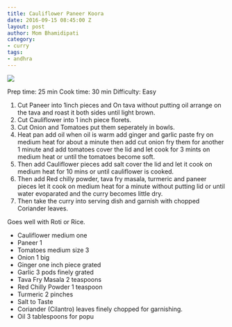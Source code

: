 ```yaml
---
title: Cauliflower Paneer Koora
date: 2016-09-15 08:45:00 Z
layout: post
author: Mom Bhamidipati
category:
- curry
tags:
- andhra
---
```


![](/assets/img/c769317da2647831507ca73563aff487.png)

Prep time: 25 min
Cook time: 30 min
Difficulty: Easy

1. Cut Paneer into 1inch pieces and On tava without putting oil arrange on the tava and roast it both sides until light brown.
2. Cut Cauliflower into 1 inch piece florets.
3. Cut Onion and Tomatoes put them seperately in bowls.
4. Heat pan add oil when oil is warm add ginger and garlic paste fry on medium heat for about a minute then add cut onion fry them for another 1 minute and add tomatoes cover the lid and let cook for 3 mints on medium heat or until the tomatoes become soft.
5. Then add Cauliflower pieces add salt cover the lid and let it cook on medium heat for 10 mins or until cauliflower is cooked.
6. Then add Red chilly powder, tava fry masala, turmeric and paneer pieces let it cook on medium heat for a minute without putting lid or until water evoparated and the curry becomes little dry.
7. Then take the curry into serving dish and garnish with chopped Coriander leaves.

Goes well with Roti or Rice.

<ul>
    <li>Cauliflower medium one</li>
    <li>Paneer 1</li>
    <li>Tomatoes medium size 3</li>
    <li>Onion 1 big</li>
    <li>Ginger one inch piece grated</li>
    <li>Garlic 3 pods finely grated</li>
    <li>Tava Fry Masala 2 teaspoons</li>
    <li>Red Chilly Powder 1 teaspoon</li>
    <li>Turmeric 2 pinches</li>
    <li>Salt to Taste</li>
    <li>Coriander (Cilantro) leaves finely chopped for garnishing.</li>
    <li>Oil 3 tablespoons for popu</li>
</ul>